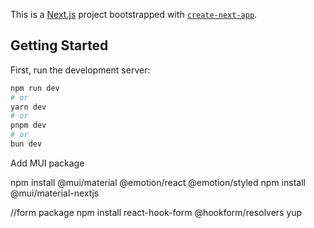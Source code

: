 This is a [Next.js](https://nextjs.org) project bootstrapped with [`create-next-app`](https://nextjs.org/docs/app/api-reference/cli/create-next-app).

## Getting Started

First, run the development server:

```bash
npm run dev
# or
yarn dev
# or
pnpm dev
# or
bun dev
```

Add MUI package

npm install @mui/material @emotion/react @emotion/styled
npm install @mui/material-nextjs

//form package
npm install react-hook-form @hookform/resolvers yup
